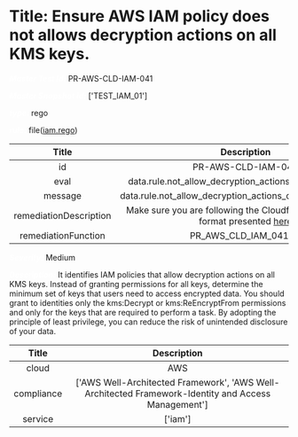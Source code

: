 



# Title: Ensure AWS IAM policy does not allows decryption actions on all KMS keys.


***<font color="white">Master Test Id:</font>*** PR-AWS-CLD-IAM-041

***<font color="white">Master Snapshot Id:</font>*** ['TEST_IAM_01']

***<font color="white">type:</font>*** rego

***<font color="white">rule:</font>*** file([iam.rego])  
  
  
  
  

|Title|Description|
| :---: | :---: |
|id|PR-AWS-CLD-IAM-041|
|eval|data.rule.not_allow_decryption_actions_on_all_kms_keys|
|message|data.rule.not_allow_decryption_actions_on_all_kms_keys_err|
|remediationDescription|Make sure you are following the Cloudformation template format presented <a href='https://boto3.amazonaws.com/v1/documentation/api/latest/reference/services/iam.html#IAM.Client.list_policy_versions' target='_blank'>here</a>|
|remediationFunction|PR_AWS_CLD_IAM_041.py|


***<font color="white">Severity:</font>*** Medium

***<font color="white">Description:</font>*** It identifies IAM policies that allow decryption actions on all KMS keys. Instead of granting permissions for all keys, determine the minimum set of keys that users need to access encrypted data. You should grant to identities only the kms:Decrypt or kms:ReEncryptFrom permissions and only for the keys that are required to perform a task. By adopting the principle of least privilege, you can reduce the risk of unintended disclosure of your data.  
  
  

|Title|Description|
| :---: | :---: |
|cloud|AWS|
|compliance|['AWS Well-Architected Framework', 'AWS Well-Architected Framework-Identity and Access Management']|
|service|['iam']|



[iam.rego]: https://github.com/prancer-io/prancer-compliance-test/tree/master/aws/cloud/iam.rego
